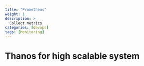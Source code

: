 ```yaml
---
title: "Prometheus"
weight: 1
description: >
  Collect metrics 
categories: [devops]
tags: [Monitoring]
---
```


# Thanos for high scalable system